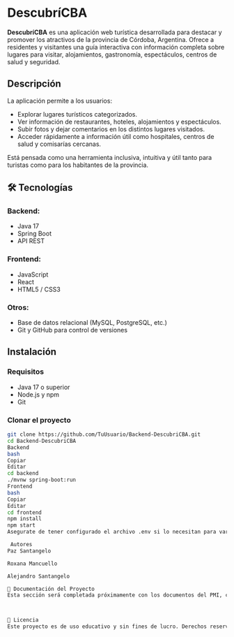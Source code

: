 # DescubríCBA

**DescubríCBA** es una aplicación web turística desarrollada para destacar y promover los atractivos de la provincia de Córdoba, Argentina. Ofrece a residentes y visitantes una guía interactiva con información completa sobre lugares para visitar, alojamientos, gastronomía, espectáculos, centros de salud y seguridad.

##  Descripción

La aplicación permite a los usuarios:

- Explorar lugares turísticos categorizados.
- Ver información de restaurantes, hoteles, alojamientos y espectáculos.
- Subir fotos y dejar comentarios en los distintos lugares visitados.
- Acceder rápidamente a información útil como hospitales, centros de salud y comisarías cercanas.

Está pensada como una herramienta inclusiva, intuitiva y útil tanto para turistas como para los habitantes de la provincia.

## 🛠️ Tecnologías

### Backend:
- Java 17
- Spring Boot
- API REST

### Frontend:
- JavaScript
- React
- HTML5 / CSS3

### Otros:
- Base de datos relacional (MySQL, PostgreSQL, etc.)
- Git y GitHub para control de versiones

##  Instalación

### Requisitos

- Java 17 o superior
- Node.js y npm
- Git

### Clonar el proyecto

```bash
git clone https://github.com/TuUsuario/Backend-DescubriCBA.git
cd Backend-DescubriCBA
Backend
bash
Copiar
Editar
cd backend
./mvnw spring-boot:run
Frontend
bash
Copiar
Editar
cd frontend
npm install
npm start
Asegurate de tener configurado el archivo .env si lo necesitan para variables de entorno.

 Autores
Paz Santangelo

Roxana Mancuello

Alejandro Santangelo

📄 Documentación del Proyecto
Esta sección será completada próximamente con los documentos del PMI, cronograma y matriz de riesgos.



📝 Licencia
Este proyecto es de uso educativo y sin fines de lucro. Derechos reservados a sus autores.
